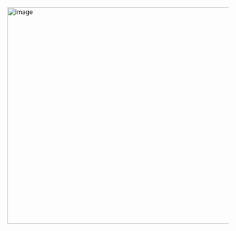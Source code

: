 <img width="630" height="492" alt="image" src="https://github.com/user-attachments/assets/aac4dac0-19c3-4da2-9d2e-0c4748112885" />
